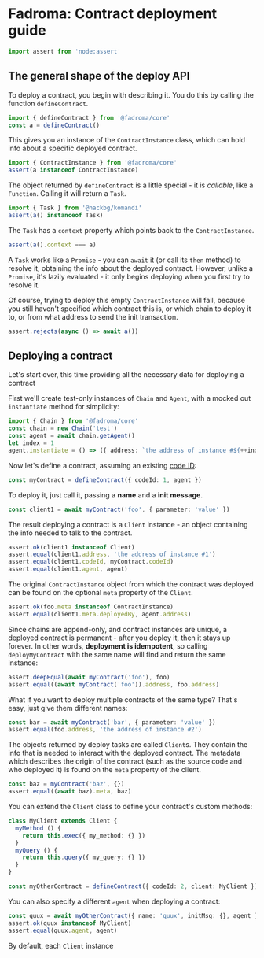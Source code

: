 # Fadroma: Contract deployment guide

```typescript
import assert from 'node:assert'
```

## The general shape of the deploy API

To deploy a contract, you begin with describing it.
You do this by calling the function `defineContract`.

```typescript
import { defineContract } from '@fadroma/core'
const a = defineContract()
```

This gives you an instance of the `ContractInstance` class,
which can hold info about a specific deployed contract.

```typescript
import { ContractInstance } from '@fadroma/core'
assert(a instanceof ContractInstance)
```

The object returned by `defineContract` is a little special - it is *callable*,
like a `Function`. Calling it will return a `Task`. 

```typescript
import { Task } from '@hackbg/komandi'
assert(a() instanceof Task)
```

The `Task` has a `context` property which points back to the `ContractInstance`.

```typescript
assert(a().context === a)
```

A `Task` works like a `Promise` - you can `await` it (or call its `then` method)
to resolve it, obtaining the info about the deployed contract. However, unlike a `Promise`,
it's lazily evaluated - it only begins deploying when you first try to resolve it.

Of course, trying to deploy this empty `ContractInstance` will fail,
because you still haven't specified which contract this is, or which chain
to deploy it to, or from what address to send the init transaction.

```typescript
assert.rejects(async () => await a())
```

## Deploying a contract

Let's start over, this time providing all the necessary data for deploying a contract

First we'll create test-only instances of `Chain` and `Agent`,
with a mocked out `instantiate` method for simplicity:

```typescript
import { Chain } from '@fadroma/core'
const chain = new Chain('test')
const agent = await chain.getAgent()
let index = 1
agent.instantiate = () => ({ address: `the address of instance #${++index}` })
```

Now let's define a contract, assuming an existing [code ID](./core-code.spec.ts.md):

```typescript
const myContract = defineContract({ codeId: 1, agent })
```

To deploy it, just call it, passing a **name** and a **init message**.

```typescript
const client1 = await myContract('foo', { parameter: 'value' })
```

The result deploying a contract is a `Client` instance -
an object containing the info needed to talk to the contract.

```typescript
assert.ok(client1 instanceof Client)
assert.equal(client1.address, 'the address of instance #1')
assert.equal(client1.codeId, myContract.codeId)
assert.equal(client1.agent, agent)
```

The original `ContractInstance` object from which the contract
was deployed can be found on the optional `meta` property of the `Client`.

```typescript
assert.ok(foo.meta instanceof ContractInstance)
assert.equal(client1.meta.deployedBy, agent.address)
```

Since chains are append-only, and contract instances are unique, a deployed contract
is permanent - after you deploy it, then it stays up forever. In other words,
**deployment is idempotent**, so calling `deployMyContract` with the same name
will find and return the same instance:

```typescript
assert.deepEqual(await myContract('foo'), foo)
assert.equal((await myContract('foo')).address, foo.address)
```

What if you want to deploy multiple contracts of the same type?
That's easy, just give them different names:

```typescript
const bar = await myContract('bar', { parameter: 'value' })
assert.equal(foo.address, 'the address of instance #2')
```

The objects returned by deploy tasks are called `Client`s.
They contain the info that is needed to interact with the 
deployed contract. The metadata which describes the origin
of the contract (such as the source code and who deployed it)
is found on the `meta` property of the client.

```typescript
const baz = myContract('baz', {})
assert.equal((await baz).meta, baz)
```

You can extend the `Client` class to define your contract's custom methods:

```typescript
class MyClient extends Client {
  myMethod () {
    return this.exec({ my_method: {} })
  }
  myQuery () {
    return this.query({ my_query: {} })
  }
}

const myOtherContract = defineContract({ codeId: 2, client: MyClient })
```

You can also specify a different `agent` when deploying a contract:

```typescript
const quux = await myOtherContract({ name: 'quux', initMsg: {}, agent })
assert.ok(quux instanceof MyClient)
assert.equal(quux.agent, agent)
```

By default, each `Client` instance
